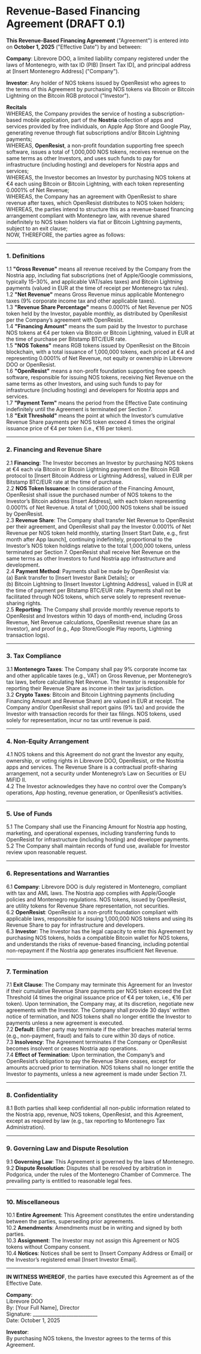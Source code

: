 # Revenue-Based Financing Agreement (DRAFT 0.1)

**This Revenue-Based Financing Agreement** ("Agreement") is entered into on **October 1, 2025** ("Effective Date") by and between:

**Company**: Librevore DOO, a limited liability company registered under the laws of Montenegro, with tax ID (PIB) [Insert Tax ID], and principal address at [Insert Montenegro Address] ("Company").

**Investor**: Any holder of NOS tokens issued by OpenResist who agrees to the terms of this Agreement by purchasing NOS tokens via Bitcoin or Bitcoin Lightning on the Bitcoin RGB protocol ("Investor").

**Recitals**  
WHEREAS, the Company provides the service of hosting a subscription-based mobile application, part of the **Nostria** collection of apps and services provided by free individuals, on Apple App Store and Google Play, generating revenue through fiat subscriptions and/or Bitcoin Lightning payments;  
WHEREAS, **OpenResist**, a non-profit foundation supporting free speech software, issues a total of 1,000,000 NOS tokens, receives revenue on the same terms as other Investors, and uses such funds to pay for infrastructure (including hosting) and developers for Nostria apps and services;  
WHEREAS, the Investor becomes an Investor by purchasing NOS tokens at €4 each using Bitcoin or Bitcoin Lightning, with each token representing 0.0001% of Net Revenue;  
WHEREAS, the Company has an agreement with OpenResist to share revenue after taxes, which OpenResist distributes to NOS token holders;  
WHEREAS, the parties intend to structure this as a revenue-based financing arrangement compliant with Montenegro law, with revenue shared indefinitely to NOS token holders via fiat or Bitcoin Lightning payments, subject to an exit clause;  
NOW, THEREFORE, the parties agree as follows:

---

### 1. Definitions
1.1 **"Gross Revenue"** means all revenue received by the Company from the Nostria app, including fiat subscriptions (net of Apple/Google commissions, typically 15–30%, and applicable VAT/sales taxes) and Bitcoin Lightning payments (valued in EUR at the time of receipt per Montenegro tax rules).  
1.2 **"Net Revenue"** means Gross Revenue minus applicable Montenegro taxes (9% corporate income tax and other applicable taxes).  
1.3 **"Revenue Share Percentage"** means 0.0001% of Net Revenue per NOS token held by the Investor, payable monthly, as distributed by OpenResist per the Company’s agreement with OpenResist.  
1.4 **"Financing Amount"** means the sum paid by the Investor to purchase NOS tokens at €4 per token via Bitcoin or Bitcoin Lightning, valued in EUR at the time of purchase per Bitstamp BTC/EUR rate.  
1.5 **"NOS Tokens"** means RGB tokens issued by OpenResist on the Bitcoin blockchain, with a total issuance of 1,000,000 tokens, each priced at €4 and representing 0.0001% of Net Revenue, not equity or ownership in Librevore DOO or OpenResist.  
1.6 **"OpenResist"** means a non-profit foundation supporting free speech software, responsible for issuing NOS tokens, receiving Net Revenue on the same terms as other Investors, and using such funds to pay for infrastructure (including hosting) and developers for Nostria apps and services.  
1.7 **"Payment Term"** means the period from the Effective Date continuing indefinitely until the Agreement is terminated per Section 7.  
1.8 **"Exit Threshold"** means the point at which the Investor’s cumulative Revenue Share payments per NOS token exceed 4 times the original issuance price of €4 per token (i.e., €16 per token).

---

### 2. Financing and Revenue Share
2.1 **Financing**: The Investor becomes an Investor by purchasing NOS tokens at €4 each via Bitcoin or Bitcoin Lightning payment on the Bitcoin RGB protocol to [Insert Bitcoin Address or Lightning Address], valued in EUR per Bitstamp BTC/EUR rate at the time of purchase.  
2.2 **NOS Token Issuance**: In consideration of the Financing Amount, OpenResist shall issue the purchased number of NOS tokens to the Investor’s Bitcoin address [Insert Address], with each token representing 0.0001% of Net Revenue. A total of 1,000,000 NOS tokens shall be issued by OpenResist.  
2.3 **Revenue Share**: The Company shall transfer Net Revenue to OpenResist per their agreement, and OpenResist shall pay the Investor 0.0001% of Net Revenue per NOS token held monthly, starting [Insert Start Date, e.g., first month after App launch], continuing indefinitely, proportional to the Investor’s NOS token holdings relative to the total 1,000,000 tokens, unless terminated per Section 7. OpenResist shall receive Net Revenue on the same terms as other Investors to fund Nostria app infrastructure and development.  
2.4 **Payment Method**: Payments shall be made by OpenResist via:  
   (a) Bank transfer to [Insert Investor Bank Details]; or  
   (b) Bitcoin Lightning to [Insert Investor Lightning Address], valued in EUR at the time of payment per Bitstamp BTC/EUR rate. Payments shall not be facilitated through NOS tokens, which serve solely to represent revenue-sharing rights.  
2.5 **Reporting**: The Company shall provide monthly revenue reports to OpenResist and Investors within 10 days of month-end, including Gross Revenue, Net Revenue calculations, OpenResist revenue share (as an Investor), and proof (e.g., App Store/Google Play reports, Lightning transaction logs).  

---

### 3. Tax Compliance
3.1 **Montenegro Taxes**: The Company shall pay 9% corporate income tax and other applicable taxes (e.g., VAT) on Gross Revenue, per Montenegro’s tax laws, before calculating Net Revenue. The Investor is responsible for reporting their Revenue Share as income in their tax jurisdiction.  
3.2 **Crypto Taxes**: Bitcoin and Bitcoin Lightning payments (including Financing Amount and Revenue Share) are valued in EUR at receipt. The Company and/or OpenResist shall report gains (9% tax) and provide the Investor with transaction records for their tax filings. NOS tokens, used solely for representation, incur no tax until revenue is paid.

---

### 4. Non-Equity Arrangement
4.1 NOS tokens and this Agreement do not grant the Investor any equity, ownership, or voting rights in Librevore DOO, OpenResist, or the Nostria apps and services. The Revenue Share is a contractual profit-sharing arrangement, not a security under Montenegro’s Law on Securities or EU MiFID II.  
4.2 The Investor acknowledges they have no control over the Company’s operations, App hosting, revenue generation, or OpenResist’s activities.

---

### 5. Use of Funds
5.1 The Company shall use the Financing Amount for Nostria app hosting, marketing, and operational expenses, including transferring funds to OpenResist for infrastructure (including hosting) and developer payments.  
5.2 The Company shall maintain records of fund use, available for Investor review upon reasonable request.

---

### 6. Representations and Warranties
6.1 **Company**: Librevore DOO is duly registered in Montenegro, compliant with tax and AML laws. The Nostria app complies with Apple/Google policies and Montenegro regulations. NOS tokens, issued by OpenResist, are utility tokens for Revenue Share representation, not securities.  
6.2 **OpenResist**: OpenResist is a non-profit foundation compliant with applicable laws, responsible for issuing 1,000,000 NOS tokens and using its Revenue Share to pay for infrastructure and developers.  
6.3 **Investor**: The Investor has the legal capacity to enter this Agreement by purchasing NOS tokens, holds a compatible Bitcoin wallet for NOS tokens, and understands the risks of revenue-based financing, including potential non-repayment if the Nostria app generates insufficient Net Revenue.

---

### 7. Termination
7.1 **Exit Clause**: The Company may terminate this Agreement for an Investor if their cumulative Revenue Share payments per NOS token exceed the Exit Threshold (4 times the original issuance price of €4 per token, i.e., €16 per token). Upon termination, the Company may, at its discretion, negotiate new agreements with the Investor. The Company shall provide 30 days’ written notice of termination, and NOS tokens shall no longer entitle the Investor to payments unless a new agreement is executed.  
7.2 **Default**: Either party may terminate if the other breaches material terms (e.g., non-payment, fraud) and fails to cure within 30 days of notice.  
7.3 **Insolvency**: The Agreement terminates if the Company or OpenResist becomes insolvent or ceases Nostria app operations.  
7.4 **Effect of Termination**: Upon termination, the Company’s and OpenResist’s obligation to pay the Revenue Share ceases, except for amounts accrued prior to termination. NOS tokens shall no longer entitle the Investor to payments, unless a new agreement is made under Section 7.1.

---

### 8. Confidentiality
8.1 Both parties shall keep confidential all non-public information related to the Nostria app, revenue, NOS tokens, OpenResist, and this Agreement, except as required by law (e.g., tax reporting to Montenegro Tax Administration).

---

### 9. Governing Law and Dispute Resolution
9.1 **Governing Law**: This Agreement is governed by the laws of Montenegro.  
9.2 **Dispute Resolution**: Disputes shall be resolved by arbitration in Podgorica, under the rules of the Montenegro Chamber of Commerce. The prevailing party is entitled to reasonable legal fees.

---

### 10. Miscellaneous
10.1 **Entire Agreement**: This Agreement constitutes the entire understanding between the parties, superseding prior agreements.  
10.2 **Amendments**: Amendments must be in writing and signed by both parties.  
10.3 **Assignment**: The Investor may not assign this Agreement or NOS tokens without Company consent.  
10.4 **Notices**: Notices shall be sent to [Insert Company Address or Email] or the Investor’s registered email [Insert Investor Email].

---

**IN WITNESS WHEREOF**, the parties have executed this Agreement as of the Effective Date.

**Company**:  
Librevore DOO  
By: [Your Full Name], Director  
Signature: ___________________________  
Date: October 1, 2025

**Investor**:  
By purchasing NOS tokens, the Investor agrees to the terms of this Agreement.  

